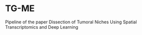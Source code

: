 # TG-ME
Pipeline of the paper Dissection of Tumoral Niches Using Spatial Transcriptomics and Deep Learning
